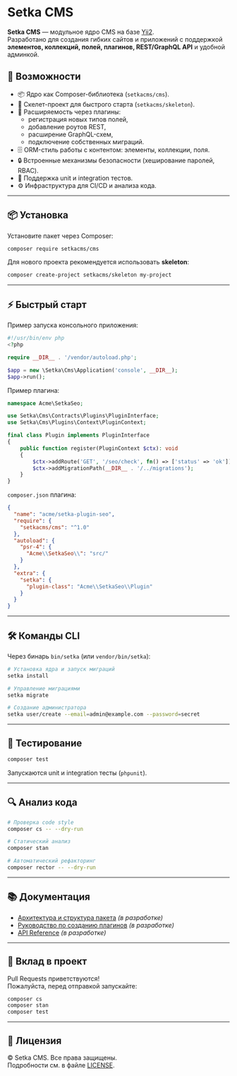 # Setka CMS

**Setka CMS** — модульное ядро CMS на базе [Yii2](https://www.yiiframework.com/).  
Разработано для создания гибких сайтов и приложений с поддержкой **элементов, коллекций, полей, плагинов, REST/GraphQL API** и удобной админкой.

## 🚀 Возможности

- 📦 Ядро как Composer-библиотека (`setkacms/cms`).
- 🔗 Скелет-проект для быстрого старта (`setkacms/skeleton`).
- 🧩 Расширяемость через плагины:
  - регистрация новых типов полей,
  - добавление роутов REST,
  - расширение GraphQL-схем,
  - подключение собственных миграций.
- 🗄️ ORM-стиль работы с контентом: элементы, коллекции, поля.
- 🔒 Встроенные механизмы безопасности (хеширование паролей, RBAC).
- 🧪 Поддержка unit и integration тестов.
- ⚙️ Инфраструктура для CI/CD и анализа кода.

---

## 📦 Установка

Установите пакет через Composer:

```bash
composer require setkacms/cms
```

Для нового проекта рекомендуется использовать **skeleton**:

```bash
composer create-project setkacms/skeleton my-project
```

---

## ⚡ Быстрый старт

Пример запуска консольного приложения:

```php
#!/usr/bin/env php
<?php

require __DIR__ . '/vendor/autoload.php';

$app = new \Setka\Cms\Application('console', __DIR__);
$app->run();
```

Пример плагина:

```php
namespace Acme\SetkaSeo;

use Setka\Cms\Contracts\Plugins\PluginInterface;
use Setka\Cms\Plugins\Context\PluginContext;

final class Plugin implements PluginInterface
{
    public function register(PluginContext $ctx): void
    {
        $ctx->addRoute('GET', '/seo/check', fn() => ['status' => 'ok']);
        $ctx->addMigrationPath(__DIR__ . '/../migrations');
    }
}
```

`composer.json` плагина:

```json
{
  "name": "acme/setka-plugin-seo",
  "require": {
    "setkacms/cms": "^1.0"
  },
  "autoload": {
    "psr-4": {
      "Acme\\SetkaSeo\\": "src/"
    }
  },
  "extra": {
    "setka": {
      "plugin-class": "Acme\\SetkaSeo\\Plugin"
    }
  }
}
```

---

## 🛠️ Команды CLI

Через бинарь `bin/setka` (или `vendor/bin/setka`):

```bash
# Установка ядра и запуск миграций
setka install

# Управление миграциями
setka migrate

# Создание администратора
setka user/create --email=admin@example.com --password=secret
```

---

## 🧪 Тестирование

```bash
composer test
```

Запускаются unit и integration тесты (`phpunit`).

---

## 🔍 Анализ кода

```bash
# Проверка code style
composer cs -- --dry-run

# Статический анализ
composer stan

# Автоматический рефакторинг
composer rector -- --dry-run
```

---

## 📚 Документация

- [Архитектура и структура пакета](docs/architecture.md) *(в разработке)*  
- [Руководство по созданию плагинов](docs/plugins.md) *(в разработке)*  
- [API Reference](docs/api.md) *(в разработке)*  

---

## 🤝 Вклад в проект

Pull Requests приветствуются!  
Пожалуйста, перед отправкой запускайте:

```bash
composer cs
composer stan
composer test
```

---

## 📄 Лицензия

© Setka CMS. Все права защищены.  
Подробности см. в файле [LICENSE](LICENSE).
